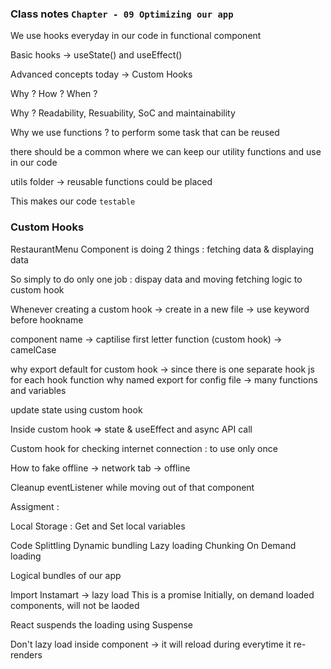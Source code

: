 ### Class notes `Chapter - 09 Optimizing our app`

We use hooks everyday in our code in functional component

Basic hooks -> useState() and useEffect()

Advanced concepts today -> Custom Hooks

Why ? How ? When ?

Why ? Readability, Resuability, SoC and maintainability

Why we use functions ? to perform some task that can be reused

there should be a common where we can keep our utility functions and use in our code

utils folder -> reusable functions could be placed

This makes our code `testable`

### Custom Hooks

RestaurantMenu Component is doing 2 things : fetching data & displaying data

So simply to do only one job : dispay data and moving fetching logic to custom hook

Whenever creating a custom hook -> create in a new file -> use keyword before hookname

component name -> captilise first letter
function (custom hook) -> camelCase

why export default for custom hook -> since there is one separate hook js for each hook function
why named export for config file -> many functions and variables

update state using custom hook

Inside custom hook => state & useEffect and async API call

Custom hook for checking internet connection : to use only once

How to fake offline -> network tab -> offline

Cleanup eventListener while moving out of that component

Assigment :

Local Storage : Get and Set local variables

Code Splittling
Dynamic bundling
Lazy loading
Chunking
On Demand loading

Logical bundles of our app

Import Instamart -> lazy load
This is a promise
Initially, on demand loaded components, will not be laoded

React suspends the loading using Suspense

Don't lazy load inside component -> it will reload during everytime it re-renders
